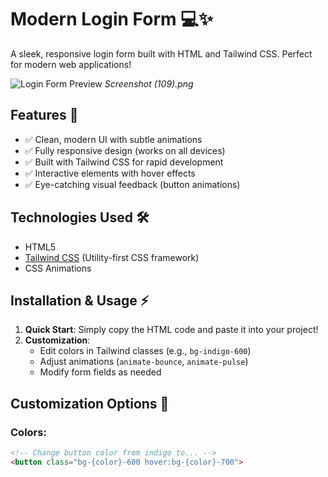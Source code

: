 # Modern Login Form 💻✨

A sleek, responsive login form built with HTML and Tailwind CSS. Perfect for modern web applications!

![Login Form Preview](https://via.placeholder.com/500x300/1e293b/ffffff?text=Login+Form+Preview) 
*Screenshot (109).png*

## Features 🚀

- ✅ Clean, modern UI with subtle animations
- ✅ Fully responsive design (works on all devices)
- ✅ Built with Tailwind CSS for rapid development
- ✅ Interactive elements with hover effects
- ✅ Eye-catching visual feedback (button animations)

## Technologies Used 🛠️

- HTML5
- [Tailwind CSS](https://tailwindcss.com/) (Utility-first CSS framework)
- CSS Animations

## Installation & Usage ⚡

1. **Quick Start**: Simply copy the HTML code and paste it into your project!
2. **Customization**: 
   - Edit colors in Tailwind classes (e.g., `bg-indigo-600`)
   - Adjust animations (`animate-bounce`, `animate-pulse`)
   - Modify form fields as needed

## Customization Options 🎨

### Colors:
```html
<!-- Change button color from indigo to... -->
<button class="bg-{color}-600 hover:bg-{color}-700">
